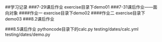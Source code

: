 ##学习记录
###7-29课后作业
exercise目录下demo01
###7-31课后作业——面向对象
####作业一
exercise目录下demo02
####作业二
exercise目录下demo03
###8.2课后作业

###8.5课后作业
pythoncode目录下的calc.py
testing/dates/calc.yml
testing/dates/demo.py



